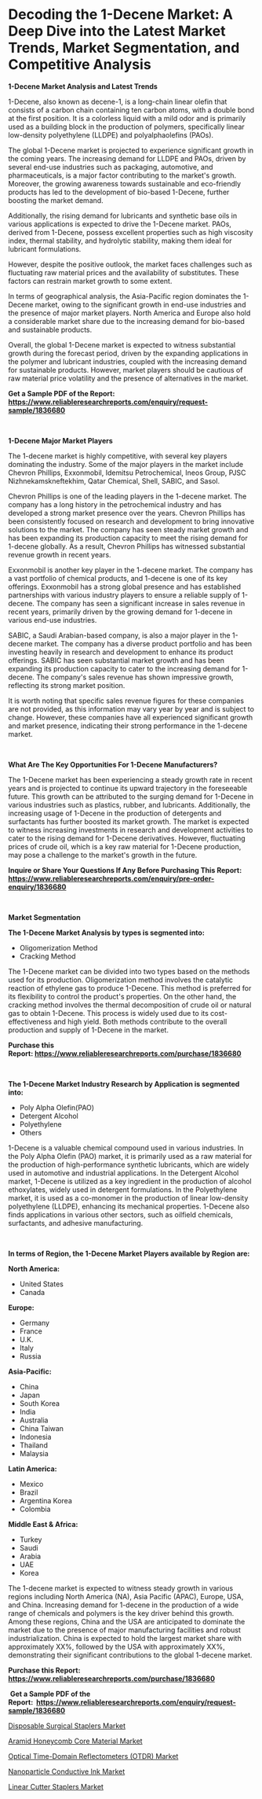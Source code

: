 <p><h1>Decoding the 1-Decene Market: A Deep Dive into the Latest Market Trends, Market Segmentation, and Competitive Analysis</h1></p><p><strong>1-Decene Market Analysis and Latest Trends</strong></p>
<p><p>1-Decene, also known as decene-1, is a long-chain linear olefin that consists of a carbon chain containing ten carbon atoms, with a double bond at the first position. It is a colorless liquid with a mild odor and is primarily used as a building block in the production of polymers, specifically linear low-density polyethylene (LLDPE) and polyalphaolefins (PAOs).</p><p>The global 1-Decene market is projected to experience significant growth in the coming years. The increasing demand for LLDPE and PAOs, driven by several end-use industries such as packaging, automotive, and pharmaceuticals, is a major factor contributing to the market's growth. Moreover, the growing awareness towards sustainable and eco-friendly products has led to the development of bio-based 1-Decene, further boosting the market demand.</p><p>Additionally, the rising demand for lubricants and synthetic base oils in various applications is expected to drive the 1-Decene market. PAOs, derived from 1-Decene, possess excellent properties such as high viscosity index, thermal stability, and hydrolytic stability, making them ideal for lubricant formulations.</p><p>However, despite the positive outlook, the market faces challenges such as fluctuating raw material prices and the availability of substitutes. These factors can restrain market growth to some extent.</p><p>In terms of geographical analysis, the Asia-Pacific region dominates the 1-Decene market, owing to the significant growth in end-use industries and the presence of major market players. North America and Europe also hold a considerable market share due to the increasing demand for bio-based and sustainable products.</p><p>Overall, the global 1-Decene market is expected to witness substantial growth during the forecast period, driven by the expanding applications in the polymer and lubricant industries, coupled with the increasing demand for sustainable products. However, market players should be cautious of raw material price volatility and the presence of alternatives in the market.</p></p>
<p><strong>Get a Sample PDF of the Report:&nbsp; <a href="https://www.reliableresearchreports.com/enquiry/request-sample/1836680">https://www.reliableresearchreports.com/enquiry/request-sample/1836680</a></strong></p>
<p>&nbsp;</p>
<p><strong>1-Decene Major Market Players</strong></p>
<p><p>The 1-decene market is highly competitive, with several key players dominating the industry. Some of the major players in the market include Chevron Phillips, Exxonmobil, Idemitsu Petrochemical, Ineos Group, PJSC Nizhnekamskneftekhim, Qatar Chemical, Shell, SABIC, and Sasol.</p><p>Chevron Phillips is one of the leading players in the 1-decene market. The company has a long history in the petrochemical industry and has developed a strong market presence over the years. Chevron Phillips has been consistently focused on research and development to bring innovative solutions to the market. The company has seen steady market growth and has been expanding its production capacity to meet the rising demand for 1-decene globally. As a result, Chevron Phillips has witnessed substantial revenue growth in recent years.</p><p>Exxonmobil is another key player in the 1-decene market. The company has a vast portfolio of chemical products, and 1-decene is one of its key offerings. Exxonmobil has a strong global presence and has established partnerships with various industry players to ensure a reliable supply of 1-decene. The company has seen a significant increase in sales revenue in recent years, primarily driven by the growing demand for 1-decene in various end-use industries.</p><p>SABIC, a Saudi Arabian-based company, is also a major player in the 1-decene market. The company has a diverse product portfolio and has been investing heavily in research and development to enhance its product offerings. SABIC has seen substantial market growth and has been expanding its production capacity to cater to the increasing demand for 1-decene. The company's sales revenue has shown impressive growth, reflecting its strong market position.</p><p>It is worth noting that specific sales revenue figures for these companies are not provided, as this information may vary year by year and is subject to change. However, these companies have all experienced significant growth and market presence, indicating their strong performance in the 1-decene market.</p></p>
<p>&nbsp;</p>
<p><strong>What Are The Key Opportunities For 1-Decene Manufacturers?</strong></p>
<p><p>The 1-Decene market has been experiencing a steady growth rate in recent years and is projected to continue its upward trajectory in the foreseeable future. This growth can be attributed to the surging demand for 1-Decene in various industries such as plastics, rubber, and lubricants. Additionally, the increasing usage of 1-Decene in the production of detergents and surfactants has further boosted its market growth. The market is expected to witness increasing investments in research and development activities to cater to the rising demand for 1-Decene derivatives. However, fluctuating prices of crude oil, which is a key raw material for 1-Decene production, may pose a challenge to the market's growth in the future.</p></p>
<p><strong>Inquire or Share Your Questions If Any Before Purchasing This Report: <a href="https://www.reliableresearchreports.com/enquiry/pre-order-enquiry/1836680">https://www.reliableresearchreports.com/enquiry/pre-order-enquiry/1836680</a></strong></p>
<p>&nbsp;</p>
<p><strong>Market Segmentation</strong></p>
<p><strong>The 1-Decene Market Analysis by types is segmented into:</strong></p>
<p><ul><li>Oligomerization Method</li><li>Cracking Method</li></ul></p>
<p><p>The 1-Decene market can be divided into two types based on the methods used for its production. Oligomerization method involves the catalytic reaction of ethylene gas to produce 1-Decene. This method is preferred for its flexibility to control the product's properties. On the other hand, the cracking method involves the thermal decomposition of crude oil or natural gas to obtain 1-Decene. This process is widely used due to its cost-effectiveness and high yield. Both methods contribute to the overall production and supply of 1-Decene in the market.</p></p>
<p><strong>Purchase this Report:&nbsp;<a href="https://www.reliableresearchreports.com/purchase/1836680">https://www.reliableresearchreports.com/purchase/1836680</a></strong></p>
<p>&nbsp;</p>
<p><strong>The 1-Decene Market Industry Research by Application is segmented into:</strong></p>
<p><ul><li>Poly Alpha Olefin(PAO)</li><li>Detergent Alcohol</li><li>Polyethylene</li><li>Others</li></ul></p>
<p><p>1-Decene is a valuable chemical compound used in various industries. In the Poly Alpha Olefin (PAO) market, it is primarily used as a raw material for the production of high-performance synthetic lubricants, which are widely used in automotive and industrial applications. In the Detergent Alcohol market, 1-Decene is utilized as a key ingredient in the production of alcohol ethoxylates, widely used in detergent formulations. In the Polyethylene market, it is used as a co-monomer in the production of linear low-density polyethylene (LLDPE), enhancing its mechanical properties. 1-Decene also finds applications in various other sectors, such as oilfield chemicals, surfactants, and adhesive manufacturing.</p></p>
<p>&nbsp;</p>
<p><strong>In terms of Region, the 1-Decene Market Players available by Region are:</strong></p>
<p>
    <p> <strong> North America: </strong>
        <ul>
            <li>United States</li>
            <li>Canada</li>
        </ul>
        </p> 
    <p> <strong> Europe: </strong>
        <ul>
            <li>Germany</li>
            <li>France</li>
            <li>U.K.</li>
            <li>Italy</li>
            <li>Russia</li>
        </ul>
        </p> 
    <p> <strong> Asia-Pacific: </strong>
        <ul>
            <li>China</li>
            <li>Japan</li>
            <li>South Korea</li>
            <li>India</li>
            <li>Australia</li>
            <li>China Taiwan</li>
            <li>Indonesia</li>
            <li>Thailand</li>
            <li>Malaysia</li>
        </ul>
        </p> 
    <p> <strong> Latin America: </strong>
        <ul>
            <li>Mexico</li>
            <li>Brazil</li>
            <li>Argentina Korea</li>
            <li>Colombia</li>
        </ul>
        </p> 
    <p> <strong> Middle East & Africa: </strong>
        <ul>
            <li>Turkey</li>
            <li>Saudi</li>
            <li>Arabia</li>
            <li>UAE</li>
            <li>Korea</li>
        </ul>
    </p>
    </p>
<p><p>The 1-decene market is expected to witness steady growth in various regions including North America (NA), Asia Pacific (APAC), Europe, USA, and China. Increasing demand for 1-decene in the production of a wide range of chemicals and polymers is the key driver behind this growth. Among these regions, China and the USA are anticipated to dominate the market due to the presence of major manufacturing facilities and robust industrialization. China is expected to hold the largest market share with approximately XX%, followed by the USA with approximately XX%, demonstrating their significant contributions to the global 1-decene market.</p></p>
<p><strong>Purchase this Report: <a href="https://www.reliableresearchreports.com/purchase/1836680">https://www.reliableresearchreports.com/purchase/1836680</a></strong></p>
<p>&nbsp;<strong>Get a Sample PDF of the Report:&nbsp;&nbsp;<a href="https://www.reliableresearchreports.com/enquiry/request-sample/1836680">https://www.reliableresearchreports.com/enquiry/request-sample/1836680</a></strong></p>
<p><strong></strong></p>
<p><p><a href="https://www.linkedin.com/pulse/disposable-surgical-staplers-market-research-report-unlocks-analysis/">Disposable Surgical Staplers Market</a></p><p><a href="https://medium.com/@reportprime05/aramid-honeycomb-core-material-market-report-reveals-the-latest-trends-and-growth-opportunities-of-ba419f0cec58">Aramid Honeycomb Core Material Market</a></p><p><a href="https://github.com/surverupesha/Market-Research-Report-List-1/blob/main/optical-time-domain-reflectometers-otdr-market.md">Optical Time-Domain Reflectometers (OTDR) Market</a></p><p><a href="https://medium.com/@sheetal.reportprime/nanoparticle-conductive-ink-market-analysis-and-sze-forecasted-for-period-from-2023-to-2030-409e6d49f59d">Nanoparticle Conductive Ink Market</a></p><p><a href="https://www.linkedin.com/pulse/linear-cutter-staplers-market-research-report-unlocks-analysis/">Linear Cutter Staplers Market</a></p></p>